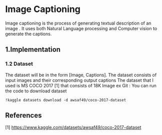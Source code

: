 # Image Captioning 
Image captioning is the process of generating textual description of an image .
It uses both Natural Language processing and Computer vision to generate the captions.
## 1.Implementation
### 1.2 Dataset 
The dataset will be in the form [Image, Captions].
The dataset consists of input images and their corresponding output captions
The dataset that I used is MS COCO 2017 [1] that consists of 18K Image
ex Git :
You can run the code to download dataset
```
!kaggle datasets download -d awsaf49/coco-2017-dataset
```

## References
[1] https://www.kaggle.com/datasets/awsaf49/coco-2017-dataset
